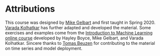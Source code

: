 # Attributions 

This course was designed by [Mike Gelbart](https://www.mikegelbart.com/) and first taught in Spring 2020. [Varada Kolhatkar](https://kvarada.github.io/) has further adapted and developed the material. Some exercises and examples come from the [Introduction to Machine Learning online course](https://ml-learn.mds.ubc.ca/) developed by Hayley Boyce, Mike Gelbart, and Varada Kolhatkar. Sincere thanks to [Tomas Beuzen](https://www.tomasbeuzen.com/) for contributing to the material on time series and model deployment. 


